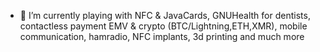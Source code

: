 - 🌱 I’m currently playing with NFC & JavaCards, GNUHealth for dentists, contactless payment EMV & crypto (BTC/Lightning,ETH,XMR), mobile communication, hamradio, NFC implants, 3d printing and much more
